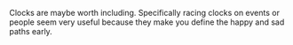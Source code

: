 Clocks are maybe worth including. Specifically racing clocks on events or people seem very useful because they make you define the happy and sad paths early.